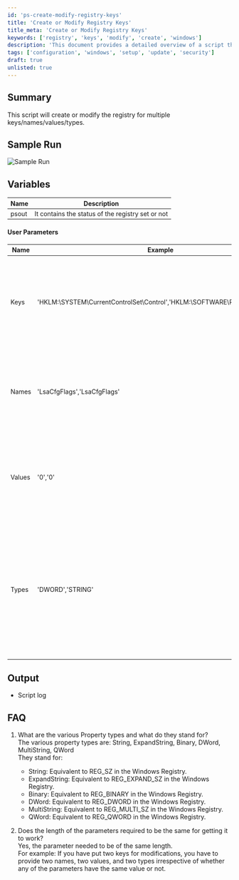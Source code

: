 ```yaml
---
id: 'ps-create-modify-registry-keys'
title: 'Create or Modify Registry Keys'
title_meta: 'Create or Modify Registry Keys'
keywords: ['registry', 'keys', 'modify', 'create', 'windows']
description: 'This document provides a detailed overview of a script that enables users to create or modify multiple registry keys, including their names, values, and types. It includes sample runs, user parameters, output details, and frequently asked questions regarding registry properties.'
tags: ['configuration', 'windows', 'setup', 'update', 'security']
draft: true
unlisted: true
---
```

## Summary

This script will create or modify the registry for multiple keys/names/values/types.

## Sample Run

![Sample Run](..\..\static\img\Generic-Registry-Editor\image_1.png)

## Variables

| Name  | Description                                           |
|-------|-------------------------------------------------------|
| psout | It contains the status of the registry set or not     |

#### User Parameters

| Name                | Example                                                   | Required | Description                                                                                                                                                 |
|---------------------|-----------------------------------------------------------|----------|-------------------------------------------------------------------------------------------------------------------------------------------------------------|
| Keys                | 'HKLM:\\SYSTEM\\CurrentControlSet\\Control','HKLM:\\SOFTWARE\\Policies\\Microsoft' | True     | The registry keys list that needs to be created or modified. It is required to put registry keys inside a single quote and separated by commas.          |
| Names               | 'LsaCfgFlags','LsaCfgFlags'                              | True     | The names list that needs to be created or modified. It is required to put names inside a single quote and separated by commas.                          |
| Values              | '0','0'                                                 | True     | The values list that needs to be created or modified. It is required to put values inside a single quote and separated by commas.                        |
| Types               | 'DWORD','STRING'                                       | True     | The Types list that needs to be created or modified. It is required to put Types inside a single quote and separated by commas. The various keys are: String, ExpandString, Binary, DWord, MultiString, QWord |

## Output

- Script log

## FAQ

1. What are the various Property types and what do they stand for?  
   The various property types are: String, ExpandString, Binary, DWord, MultiString, QWord  
   They stand for:  
   - String: Equivalent to REG_SZ in the Windows Registry.  
   - ExpandString: Equivalent to REG_EXPAND_SZ in the Windows Registry.  
   - Binary: Equivalent to REG_BINARY in the Windows Registry.  
   - DWord: Equivalent to REG_DWORD in the Windows Registry.  
   - MultiString: Equivalent to REG_MULTI_SZ in the Windows Registry.  
   - QWord: Equivalent to REG_QWORD in the Windows Registry.  

2. Does the length of the parameters required to be the same for getting it to work?  
   Yes, the parameter needed to be of the same length.  
   For example: If you have put two keys for modifications, you have to provide two names, two values, and two types irrespective of whether any of the parameters have the same value or not.



